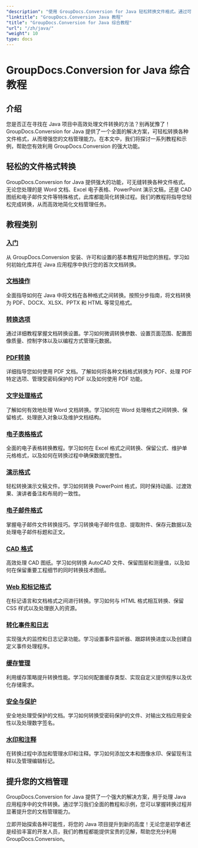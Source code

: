 ```yaml
---
"description": "使用 GroupDocs.Conversion for Java 轻松转换文件格式。通过可自定义的选项简化文档管理。"
"linktitle": "GroupDocs.Conversion Java 教程"
"title": "GroupDocs.Conversion for Java 综合教程"
"url": "/zh/java/"
"weight": 10
type: docs
---
```

# GroupDocs.Conversion for Java 综合教程

## 介绍

您是否正在寻找在 Java 项目中高效处理文件转换的方法？别再犹豫了！GroupDocs.Conversion for Java 提供了一个全面的解决方案，可轻松转换各种文件格式，从而增强您的文档管理能力。在本文中，我们将探讨一系列教程和示例，帮助您有效利用 GroupDocs.Conversion 的强大功能。

## 轻松的文件格式转换

GroupDocs.Conversion for Java 提供强大的功能，可无缝转换各种文件格式。无论您处理的是 Word 文档、Excel 电子表格、PowerPoint 演示文稿，还是 CAD 图纸和电子邮件文件等特殊格式，此库都能简化转换过程。我们的教程将指导您轻松完成转换，从而高效地简化文档管理任务。

## 教程类别

### [入门](./getting-started/)
从 GroupDocs.Conversion 安装、许可和设置的基本教程开始您的旅程。学习如何初始化库并在 Java 应用程序中执行您的首次文档转换。

### [文档操作](./document-operations/)
全面指导如何在 Java 中将文档在各种格式之间转换。按照分步指南，将文档转换为 PDF、DOCX、XLSX、PPTX 和 HTML 等常见格式。

### [转换选项](./conversion-options/)
通过详细教程掌握文档转换设置。学习如何微调转换参数、设置页面范围、配置图像质量、控制字体以及以编程方式管理元数据。

### [PDF转换](./pdf-conversion/)
详细指导您如何使用 PDF 文档。了解如何将各种文档格式转换为 PDF、处理 PDF 特定选项、管理受密码保护的 PDF 以及如何使用 PDF 功能。

### [文字处理格式](./word-processing-formats/)
了解如何有效地处理 Word 文档转换。学习如何在 Word 处理格式之间转换、保留格式、处理嵌入对象以及维护文档结构。

### [电子表格格式](./spreadsheet-formats/)
全面的电子表格转换教程。学习如何在 Excel 格式之间转换、保留公式、维护单元格格式，以及如何在转换过程中确保数据完整性。

### [演示格式](./presentation-formats/)
轻松转换演示文稿文件。学习如何转换 PowerPoint 格式，同时保持动画、过渡效果、演讲者备注和布局的一致性。

### [电子邮件格式](./email-formats/)
掌握电子邮件文件转换技巧。学习转换电子邮件信息、提取附件、保存元数据以及处理电子邮件标题和正文。

### [CAD 格式](./cad-formats/)
高效处理 CAD 图纸。学习如何转换 AutoCAD 文件、保留图层和测量值，以及如何在保留重要工程细节的同时转换技术图纸。

### [Web 和标记格式](./web-markup-formats/)
在标记语言和文档格式之间进行转换。学习如何与 HTML 格式相互转换、保留 CSS 样式以及处理嵌入的资源。

### [转化事件和日志](./conversion-events-logging/)
实现强大的监控和日志记录功能。学习设置事件监听器、跟踪转换进度以及创建自定义事件处理程序。

### [缓存管理](./cache-management/)
利用缓存策略提升转换性能。学习如何配置缓存类型、实现自定义提供程序以及优化存储需求。

### [安全与保护](./security-protection/)
安全地处理受保护的文档。学习如何转换受密码保护的文件、对输出文档应用安全性以及处理数字签名。

### [水印和注释](./watermarks-annotations/)
在转换过程中添加和管理水印和注释。学习如何添加文本和图像水印、保留现有注释以及管理编辑标记。

## 提升您的文档管理

GroupDocs.Conversion for Java 提供了一个强大的解决方案，用于处理 Java 应用程序中的文件转换。通过学习我们全面的教程和示例，您可以掌握转换过程并显著提升您的文档管理能力。

立即开始探索各种可能性，将您的 Java 项目提升到新的高度！无论您是初学者还是经验丰富的开发人员，我们的教程都能提供宝贵的见解，帮助您充分利用 GroupDocs.Conversion。